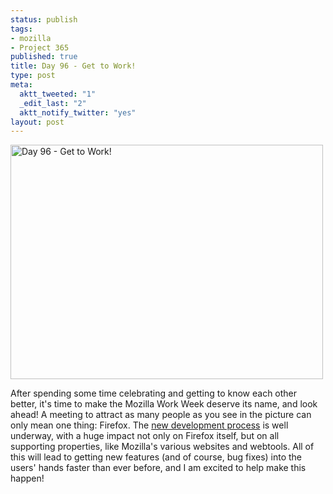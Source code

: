 ```yaml
--- 
status: publish
tags: 
- mozilla
- Project 365
published: true
title: Day 96 - Get to Work!
type: post
meta: 
  aktt_tweeted: "1"
  _edit_last: "2"
  aktt_notify_twitter: "yes"
layout: post
---
```

<a href="http://www.flickr.com/photos/freeed/5596000849/" title="Day 96 - Get to Work! by Fred​, on Flickr"><img src="http://farm6.static.flickr.com/5305/5596000849_084b2d88b6.jpg" width="500" height="375" alt="Day 96 - Get to Work!"/></a>

After spending some time celebrating and getting to know each other better, it's time to make the Mozilla Work Week deserve its name, and look ahead! A meeting to attract as many people as you see in the picture can only mean one thing: Firefox. The <a href="http://people.mozilla.com/~sayrer/2011/temp/process.html">new development process</a> is well underway, with a huge impact not only on Firefox itself, but on all supporting properties, like Mozilla's various websites and webtools. All of this will lead to getting new features (and of course, bug fixes) into the users' hands faster than ever before, and I am excited to help make this happen!
